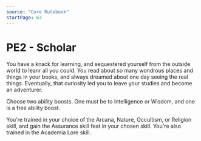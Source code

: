 ```yaml
---
source: "Core Rulebook"
startPage: 63
---
```

# PE2 - Scholar
You have a knack for learning, and sequestered yourself from the outside world to leanr all you could. You read about so many wondrous places and things in your books, and always dreamed about one day seeing the real things. Eventually, that curiosity led you to leave your studies and become an adventurer.

Choose two ability boosts. One must be to Intelligence or Wisdom, and one is a free ability boost.

You're trained in your choice of the Arcana, Nature, Occultism, or Religion skill, and gain the Assurance skill feat in your chosen skill. You're also trained in the Academia Lore skill.